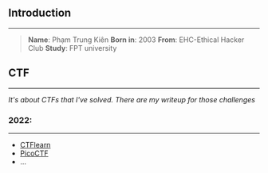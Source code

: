 ## Introduction
-----------------------
>**Name**: Phạm Trung Kiên
>**Born in**: 2003
>**From**: EHC-Ethical Hacker Club
>**Study**: FPT university

## CTF
----
*It's about CTFs that I've solved. There are my writeup for those challenges*
### 2022:
-------
- [CTFlearn](https://www.facebook.com)
- [PicoCTF](https://www.google.com)
- ...
